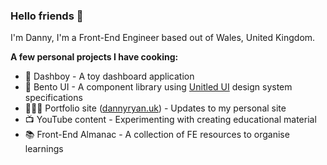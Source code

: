 ### Hello friends 👋

I'm Danny, I'm a Front-End Engineer based out of Wales, United Kingdom.

**A few personal projects I have cooking:**

- 🤖 Dashboy - A toy dashboard application
- 🍱 Bento UI - A component library using [Unitled UI](https://www.untitledui.com/) design system specifications 
- 🧑🏻‍💻 Portfolio site ([dannyryan.uk](https://dannyryan.uk/)) - Updates to my personal site
- 📺 YouTube content - Experimenting with creating educational material
- 📚 Front-End Almanac - A collection of FE resources to organise learnings
